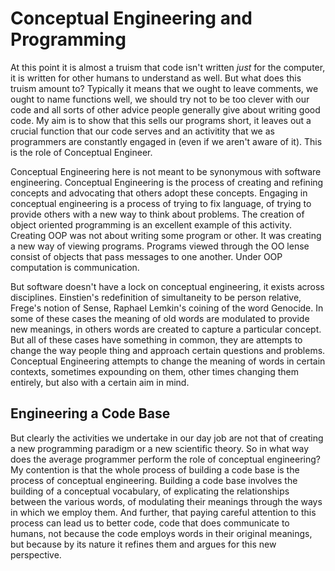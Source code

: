 # Conceptual Engineering and Programming

At this point it is almost a truism that code isn't written *just* for the computer, it is written for other humans to understand as well. But what does this truism amount to? Typically it means that we ought to leave comments, we ought to name functions well, we should try not to be too clever with our code and all sorts of other advice people generally give about writing good code. My aim is to show that this sells our programs short, it leaves out a crucial function that our code serves and an activitity that we as programmers are constantly engaged in (even if we aren't aware of it). This is the role of Conceptual Engineer.

Conceptual Engineering here is not meant to be synonymous with software engineering. Conceptual Engineering is the process of creating and refining concepts and advocating that others adopt these concepts. Engaging in conceptual engineering is a process of trying to fix language, of trying to provide others with a new way to think about problems. The creation of object oriented programming is an excellent example of this activity. Creating OOP was not about writing some program or other. It was creating a new way of viewing programs. Programs viewed through the OO lense consist of objects that pass messages to one another. Under OOP computation is communication.

But software doesn't have a lock on conceptual engineering, it exists across disciplines. Einstien's redefinition of simultaneity to be person relative, Frege's notion of Sense, Raphael Lemkin's coining of the word Genocide. In some of these cases the meaning of old words are modulated to provide new meanings, in others words are created to capture a particular concept. But all of these cases have something in common, they are attempts to change the way people thing and approach certain questions and problems. Conceptual Engineering attempts to change the meaning of words in certain contexts, sometimes expounding on them, other times changing them entirely, but also with a certain aim in mind.

## Engineering a Code Base

But clearly the activities we undertake in our day job are not that of creating a new programming paradigm or a new scientific theory. So in what way does the average programmer perform the role of conceptual engineering? My contention is that the whole process of building a code base is the process of conceptual engineering. Building a code base involves the building of a conceptual vocabulary, of explicating the relationships between the various words, of modulating their meanings through the ways in which we employ them. And further, that paying careful attention to this process can lead us to better code, code that does communicate to humans, not because the code employs words in their original meanings, but because by its nature it refines them and argues for this new perspective.